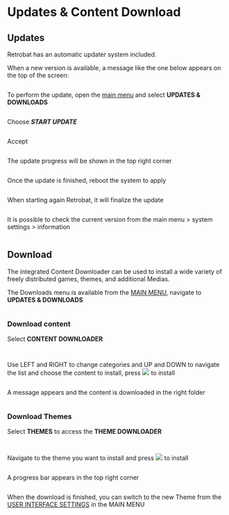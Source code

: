 # Updates & Content Download

## Updates

Retrobat has an automatic updater system included.

When a new version is available, a message like the one below appears on the top of the screen:

<div align="left">

<figure><img src="https://i.imgur.com/GONxicR.png" alt=""><figcaption></figcaption></figure>

</div>

To perform the update, open the [main menu](../navigation/main-menu.md#updates-and-downloads) and select **UPDATES & DOWNLOADS**

<div align="left">

<figure><img src="https://i.imgur.com/9dSyFON.png" alt=""><figcaption></figcaption></figure>

</div>

Choose _**START UPDATE**_

<div align="left">

<figure><img src="https://i.imgur.com/Fv5sNXY.png" alt=""><figcaption></figcaption></figure>

</div>

Accept

<div align="left">

<figure><img src="https://i.imgur.com/OOCd42n.png" alt=""><figcaption></figcaption></figure>

</div>

The update progress will be shown in the top right corner

<div align="left">

<figure><img src="https://i.imgur.com/OLp5Qp3.png" alt=""><figcaption></figcaption></figure>

</div>

Once the update is finished, reboot the system to apply

<div align="left">

<figure><img src="https://i.imgur.com/sQcNE2s.png" alt=""><figcaption></figcaption></figure>

</div>

When starting again Retrobat, it will finalize the update

<div align="left">

<figure><img src="https://i.imgur.com/1xkI2bR.png" alt=""><figcaption></figcaption></figure>

</div>

It is possible to check the current version from the main menu > system settings > information

<div align="left">

<figure><img src="https://i.imgur.com/UjXB5fl.png" alt=""><figcaption></figcaption></figure>

</div>

## Download

The integrated Content Downloader can be used to install a wide variety of freely distributed games, themes, and additional Medias.

The Downloads menu is available from the  [MAIN MENU](../navigation/main-menu.md), navigate to **UPDATES & DOWNLOADS**

<div align="left">

<figure><img src="https://i.imgur.com/9dSyFON.png" alt=""><figcaption></figcaption></figure>

</div>

### Download content

Select **CONTENT DOWNLOADER**

<div align="left">

<figure><img src="https://i.imgur.com/1G75KFw.png" alt=""><figcaption></figcaption></figure>

</div>

<div align="left">

<figure><img src="https://i.imgur.com/OusKJDE.png" alt=""><figcaption></figcaption></figure>

</div>

Use LEFT and RIGHT to change categories and UP and DOWN to navigate the list and choose the content to install, press ![](<../.gitbook/assets/image (1) (2) (1).png>) to install

<div align="left">

<figure><img src="https://i.imgur.com/oLCL7Ht.png" alt=""><figcaption></figcaption></figure>

</div>

A message appears and the content is downloaded in the right folder

<div align="left">

<figure><img src="https://i.imgur.com/QWZ5wpr.png" alt=""><figcaption></figcaption></figure>

</div>

### Download Themes

Select **THEMES** to access the **THEME DOWNLOADER**

<div align="left">

<figure><img src="https://i.imgur.com/2LMbbKp.png" alt=""><figcaption></figcaption></figure>

</div>

<div align="left">

<figure><img src="https://i.imgur.com/Dg0nXHW.png" alt=""><figcaption></figcaption></figure>

</div>

Navigate to the theme you want to install and press ![](<../.gitbook/assets/image (1) (2) (1).png>) to install

<div align="left">

<figure><img src="https://i.imgur.com/125BaXL.png" alt=""><figcaption></figcaption></figure>

</div>

A progress bar appears in the top right corner

<div align="left">

<figure><img src="https://i.imgur.com/5BEGno3.png" alt=""><figcaption></figcaption></figure>

</div>

When the download is finished, you can switch to the new Theme from the [USER INTERFACE SETTINGS](../navigation/main-menu.md#user-interface-settings) in the MAIN MENU

<div align="left">

<figure><img src="https://i.imgur.com/b09I4a0.png" alt=""><figcaption></figcaption></figure>

</div>

<div align="left">

<figure><img src="https://i.imgur.com/GsonbMJ.png" alt=""><figcaption></figcaption></figure>

</div>

<div align="left">

<figure><img src="https://i.imgur.com/GO7Truc.png" alt=""><figcaption></figcaption></figure>

</div>
